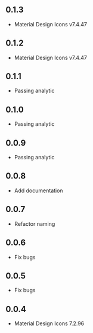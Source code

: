 ## 0.1.3

* Material Design Icons v7.4.47

## 0.1.2

* Material Design Icons v7.4.47

## 0.1.1

* Passing analytic

## 0.1.0

* Passing analytic

## 0.0.9

* Passing analytic

## 0.0.8

* Add documentation

## 0.0.7

* Refactor naming

## 0.0.6

* Fix bugs

## 0.0.5

* Fix bugs

## 0.0.4

* Material Design Icons 7.2.96
